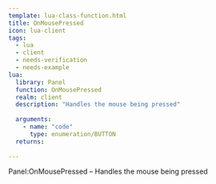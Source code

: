 ```yaml
---
template: lua-class-function.html
title: OnMousePressed
icon: lua-client
tags:
  - lua
  - client
  - needs-verification
  - needs-example
lua:
  library: Panel
  function: OnMousePressed
  realm: client
  description: "Handles the mouse being pressed"
  
  arguments:
    - name: "code"
      type: enumeration/BUTTON
  returns:
    
---
```


<div class="lua__search__keywords">
Panel:OnMousePressed &#x2013; Handles the mouse being pressed
</div>
